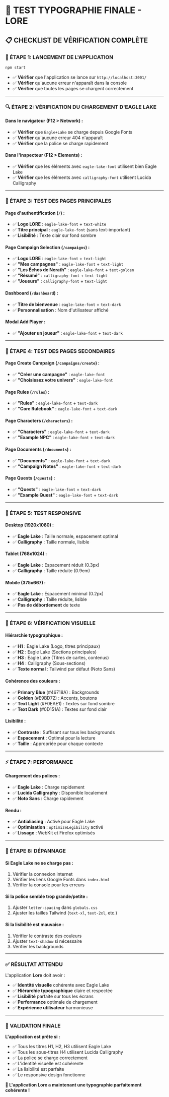 # 🎨 TEST TYPOGRAPHIE FINALE - LORE

## 📋 **CHECKLIST DE VÉRIFICATION COMPLÈTE**

### **🚀 ÉTAPE 1: LANCEMENT DE L'APPLICATION**
```bash
npm start
```
- ✅ **Vérifier** que l'application se lance sur `http://localhost:3001/`
- ✅ **Vérifier** qu'aucune erreur n'apparaît dans la console
- ✅ **Vérifier** que toutes les pages se chargent correctement

---

### **🔍 ÉTAPE 2: VÉRIFICATION DU CHARGEMENT D'EAGLE LAKE**

#### **Dans le navigateur (F12 > Network) :**
- ✅ **Vérifier** que `Eagle+Lake` se charge depuis Google Fonts
- ✅ **Vérifier** qu'aucune erreur 404 n'apparaît
- ✅ **Vérifier** que la police se charge rapidement

#### **Dans l'inspecteur (F12 > Elements) :**
- ✅ **Vérifier** que les éléments avec `eagle-lake-font` utilisent bien Eagle Lake
- ✅ **Vérifier** que les éléments avec `calligraphy-font` utilisent Lucida Calligraphy

---

### **📱 ÉTAPE 3: TEST DES PAGES PRINCIPALES**

#### **Page d'authentification (`/`) :**
- ✅ **Logo LORE** : `eagle-lake-font` + `text-white`
- ✅ **Titre principal** : `eagle-lake-font` (sans text-important)
- ✅ **Lisibilité** : Texte clair sur fond sombre

#### **Page Campaign Selection (`/campaigns`) :**
- ✅ **Logo LORE** : `eagle-lake-font` + `text-light`
- ✅ **"Mes campagnes"** : `eagle-lake-font` + `text-light`
- ✅ **"Les Échos de Nerath"** : `eagle-lake-font` + `text-golden`
- ✅ **"Résumé"** : `calligraphy-font` + `text-light`
- ✅ **"Joueurs"** : `calligraphy-font` + `text-light`

#### **Dashboard (`/dashboard`) :**
- ✅ **Titre de bienvenue** : `eagle-lake-font` + `text-dark`
- ✅ **Personnalisation** : Nom d'utilisateur affiché

#### **Modal Add Player :**
- ✅ **"Ajouter un joueur"** : `eagle-lake-font` + `text-dark`

---

### **📄 ÉTAPE 4: TEST DES PAGES SECONDAIRES**

#### **Page Create Campaign (`/campaigns/create`) :**
- ✅ **"Créer une campagne"** : `eagle-lake-font`
- ✅ **"Choisissez votre univers"** : `eagle-lake-font`

#### **Page Rules (`/rules`) :**
- ✅ **"Rules"** : `eagle-lake-font` + `text-dark`
- ✅ **"Core Rulebook"** : `eagle-lake-font` + `text-dark`

#### **Page Characters (`/characters`) :**
- ✅ **"Characters"** : `eagle-lake-font` + `text-dark`
- ✅ **"Example NPC"** : `eagle-lake-font` + `text-dark`

#### **Page Documents (`/documents`) :**
- ✅ **"Documents"** : `eagle-lake-font` + `text-dark`
- ✅ **"Campaign Notes"** : `eagle-lake-font` + `text-dark`

#### **Page Quests (`/quests`) :**
- ✅ **"Quests"** : `eagle-lake-font` + `text-dark`
- ✅ **"Example Quest"** : `eagle-lake-font` + `text-dark`

---

### **📱 ÉTAPE 5: TEST RESPONSIVE**

#### **Desktop (1920x1080) :**
- ✅ **Eagle Lake** : Taille normale, espacement optimal
- ✅ **Calligraphy** : Taille normale, lisible

#### **Tablet (768x1024) :**
- ✅ **Eagle Lake** : Espacement réduit (0.3px)
- ✅ **Calligraphy** : Taille réduite (0.9em)

#### **Mobile (375x667) :**
- ✅ **Eagle Lake** : Espacement minimal (0.2px)
- ✅ **Calligraphy** : Taille réduite, lisible
- ✅ **Pas de débordement** de texte

---

### **🎨 ÉTAPE 6: VÉRIFICATION VISUELLE**

#### **Hiérarchie typographique :**
- ✅ **H1** : Eagle Lake (Logo, titres principaux)
- ✅ **H2** : Eagle Lake (Sections principales)
- ✅ **H3** : Eagle Lake (Titres de cartes, contenus)
- ✅ **H4** : Calligraphy (Sous-sections)
- ✅ **Texte normal** : Tailwind par défaut (Noto Sans)

#### **Cohérence des couleurs :**
- ✅ **Primary Blue** (#46718A) : Backgrounds
- ✅ **Golden** (#E9BD72) : Accents, boutons
- ✅ **Text Light** (#F0EAE1) : Textes sur fond sombre
- ✅ **Text Dark** (#0D151A) : Textes sur fond clair

#### **Lisibilité :**
- ✅ **Contraste** : Suffisant sur tous les backgrounds
- ✅ **Espacement** : Optimal pour la lecture
- ✅ **Taille** : Appropriée pour chaque contexte

---

### **⚡ ÉTAPE 7: PERFORMANCE**

#### **Chargement des polices :**
- ✅ **Eagle Lake** : Charge rapidement
- ✅ **Lucida Calligraphy** : Disponible localement
- ✅ **Noto Sans** : Charge rapidement

#### **Rendu :**
- ✅ **Antialiasing** : Activé pour Eagle Lake
- ✅ **Optimisation** : `optimizeLegibility` activé
- ✅ **Lissage** : WebKit et Firefox optimisés

---

### **🔧 ÉTAPE 8: DÉPANNAGE**

#### **Si Eagle Lake ne se charge pas :**
1. Vérifier la connexion internet
2. Vérifier les liens Google Fonts dans `index.html`
3. Vérifier la console pour les erreurs

#### **Si la police semble trop grande/petite :**
1. Ajuster `letter-spacing` dans `globals.css`
2. Ajuster les tailles Tailwind (`text-xl`, `text-2xl`, etc.)

#### **Si la lisibilité est mauvaise :**
1. Vérifier le contraste des couleurs
2. Ajuster `text-shadow` si nécessaire
3. Vérifier les backgrounds

---

### **✅ RÉSULTAT ATTENDU**

L'application **Lore** doit avoir :
- ✅ **Identité visuelle** cohérente avec Eagle Lake
- ✅ **Hiérarchie typographique** claire et respectée
- ✅ **Lisibilité** parfaite sur tous les écrans
- ✅ **Performance** optimale de chargement
- ✅ **Expérience utilisateur** harmonieuse

---

### **🎯 VALIDATION FINALE**

**L'application est prête si :**
- ✅ Tous les titres H1, H2, H3 utilisent Eagle Lake
- ✅ Tous les sous-titres H4 utilisent Lucida Calligraphy
- ✅ La police se charge correctement
- ✅ L'identité visuelle est cohérente
- ✅ La lisibilité est parfaite
- ✅ Le responsive design fonctionne

**🎨 L'application Lore a maintenant une typographie parfaitement cohérente !**

